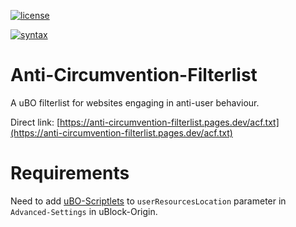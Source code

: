 [![license](https://upload.wikimedia.org/wikipedia/commons/0/0a/WTFPL_badge.svg)](https://raw.githubusercontent.com/uBlock-user/uBO-Personal-Filters/master/LICENSE)

[![syntax](https://img.shields.io/badge/syntax-uBlock%20Origin-%23c61300.svg)](https://github.com/gorhill/uBlock/wiki/Static-filter-syntax)

# Anti-Circumvention-Filterlist
A uBO filterlist for websites engaging in anti-user behaviour.

Direct link: [https://anti-circumvention-filterlist.pages.dev/acf.txt](https://anti-circumvention-filterlist.pages.dev/acf.txt)

# Requirements 

Need to add [uBO-Scriptlets](https://ubo-scriptlets.pages.dev/scriptlets.js) to `userResourcesLocation` parameter in `Advanced-Settings` in uBlock-Origin.




